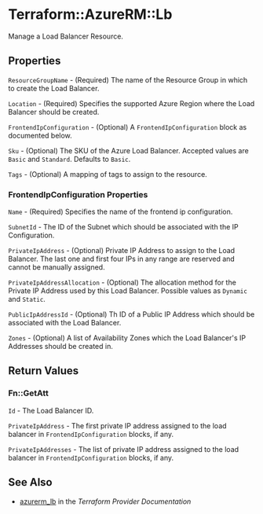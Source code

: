 # Terraform::AzureRM::Lb

Manage a Load Balancer Resource.

## Properties

`ResourceGroupName` - (Required) The name of the Resource Group in which to create the Load Balancer.

`Location` - (Required) Specifies the supported Azure Region where the Load Balancer should be created.

`FrontendIpConfiguration` - (Optional) A `FrontendIpConfiguration` block as documented below.

`Sku` - (Optional) The SKU of the Azure Load Balancer. Accepted values are `Basic` and `Standard`. Defaults to `Basic`.

`Tags` - (Optional) A mapping of tags to assign to the resource.

### FrontendIpConfiguration Properties

`Name` - (Required) Specifies the name of the frontend ip configuration.

`SubnetId` - The ID of the Subnet which should be associated with the IP Configuration.

`PrivateIpAddress` - (Optional) Private IP Address to assign to the Load Balancer. The last one and first four IPs in any range are reserved and cannot be manually assigned.

`PrivateIpAddressAllocation` - (Optional) The allocation method for the Private IP Address used by this Load Balancer. Possible values as `Dynamic` and `Static`.

`PublicIpAddressId` - (Optional) Th ID of a Public IP Address which should be associated with the Load Balancer.

`Zones` - (Optional) A list of Availability Zones which the Load Balancer's IP Addresses should be created in.


## Return Values

### Fn::GetAtt

`Id` - The Load Balancer ID.

`PrivateIpAddress` - The first private IP address assigned to the load balancer in `FrontendIpConfiguration` blocks, if any.

`PrivateIpAddresses` - The list of private IP address assigned to the load balancer in `FrontendIpConfiguration` blocks, if any.

## See Also

* [azurerm_lb](https://www.terraform.io/docs/providers/azurerm/r/lb.html) in the _Terraform Provider Documentation_